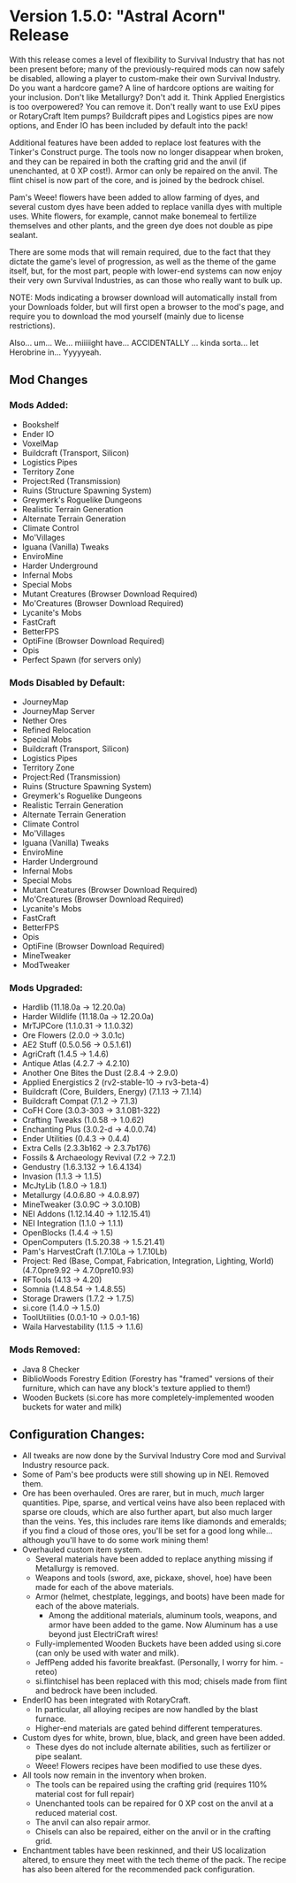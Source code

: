 # Version 1.5.0: "Astral Acorn" Release

With this release comes a level of flexibility to Survival Industry that has not been present before; many of the previously-required mods can now safely be disabled, allowing a player to custom-make their own Survival Industry.   Do you want a hardcore game?  A line of hardcore options are waiting for your inclusion.  Don't like Metallurgy?  Don't add it.  Think Applied Energistics is too overpowered?  You can remove it.  Don't really want to use ExU pipes or RotaryCraft Item pumps?  Buildcraft pipes and Logistics pipes are now options, and Ender IO has been included by default into the pack!

Additional features have been added to replace lost features with the Tinker's Construct purge.  The tools now no longer disappear when broken, and they can be repaired in both the crafting grid and the anvil (if unenchanted, at 0 XP cost!).  Armor can only be repaired on the anvil.  The flint chisel is now part of the core, and is joined by the bedrock chisel.  

Pam's Weee! flowers have been added to allow farming of dyes, and several custom dyes have been added to replace vanilla dyes with multiple uses.  White flowers, for example, cannot make bonemeal to fertilize themselves and other plants, and the green dye does not double as pipe sealant.

There are some mods that will remain required, due to the fact that they dictate the game's level of progression, as well as the theme of the game itself, but, for the most part, people with lower-end systems can now enjoy their very own Survival Industries, as can those who really want to bulk up.

NOTE: Mods indicating a browser download will automatically install from your Downloads folder, but will first open a browser to the mod's page, and require you to download the mod yourself (mainly due to license restrictions).

Also... um...  We... miiiiight have... ACCIDENTALLY ... kinda sorta... let Herobrine in... Yyyyyeah.

## Mod Changes

### Mods Added:

* Bookshelf
* Ender IO
* VoxelMap
* Buildcraft (Transport, Silicon)
* Logistics Pipes
* Territory Zone
* Project:Red (Transmission)
* Ruins (Structure Spawning System)
* Greymerk's Roguelike Dungeons
* Realistic Terrain Generation
* Alternate Terrain Generation
* Climate Control
* Mo'Villages
* Iguana (Vanilla) Tweaks
* EnviroMine
* Harder Underground
* Infernal Mobs
* Special Mobs
* Mutant Creatures (Browser Download Required)
* Mo'Creatures (Browser Download Required)
* Lycanite's Mobs
* FastCraft
* BetterFPS
* OptiFine (Browser Download Required)
* Opis
* Perfect Spawn (for servers only)

### Mods Disabled by Default:

* JourneyMap
* JourneyMap Server
* Nether Ores
* Refined Relocation
* Special Mobs
* Buildcraft (Transport, Silicon)
* Logistics Pipes
* Territory Zone
* Project:Red (Transmission)
* Ruins (Structure Spawning System)
* Greymerk's Roguelike Dungeons
* Realistic Terrain Generation
* Alternate Terrain Generation
* Climate Control
* Mo'Villages
* Iguana (Vanilla) Tweaks
* EnviroMine
* Harder Underground
* Infernal Mobs
* Special Mobs
* Mutant Creatures (Browser Download Required)
* Mo'Creatures (Browser Download Required)
* Lycanite's Mobs
* FastCraft
* BetterFPS
* Opis
* OptiFine (Browser Download Required)
* MineTweaker
* ModTweaker

### Mods Upgraded:

* Hardlib (11.18.0a -> 12.20.0a)
* Harder Wildlife (11.18.0a -> 12.20.0a)
* MrTJPCore (1.1.0.31 -> 1.1.0.32)
* Ore Flowers (2.0.0 -> 3.0.1c)
* AE2 Stuff (0.5.0.56 -> 0.5.1.61)
* AgriCraft (1.4.5 -> 1.4.6)
* Antique Atlas (4.2.7 -> 4.2.10)
* Another One Bites the Dust (2.8.4 -> 2.9.0)
* Applied Energistics 2 (rv2-stable-10 -> rv3-beta-4)
* Buildcraft (Core, Builders, Energy) (7.1.13 -> 7.1.14)
* Buildcraft Compat (7.1.2 -> 7.1.3)
* CoFH Core (3.0.3-303 -> 3.1.0B1-322)
* Crafting Tweaks (1.0.58 -> 1.0.62)
* Enchanting Plus (3.0.2-d -> 4.0.0.74)
* Ender Utilities (0.4.3 -> 0.4.4)
* Extra Cells (2.3.3b162 -> 2.3.7b176)
* Fossils & Archaeology Revival (7.2 -> 7.2.1)
* Gendustry (1.6.3.132 -> 1.6.4.134)
* Invasion (1.1.3 -> 1.1.5)
* McJtyLib (1.8.0 -> 1.8.1)
* Metallurgy (4.0.6.80 -> 4.0.8.97)
* MineTweaker (3.0.9C -> 3.0.10B)
* NEI Addons (1.12.14.40 -> 1.12.15.41)
* NEI Integration (1.1.0 -> 1.1.1)
* OpenBlocks (1.4.4 -> 1.5)
* OpenComputers (1.5.20.38 -> 1.5.21.41)
* Pam's HarvestCraft (1.7.10La -> 1.7.10Lb)
* Project: Red (Base, Compat, Fabrication, Integration, Lighting, World) (4.7.0pre9.92 -> 4.7.0pre10.93)
* RFTools (4.13 -> 4.20)
* Somnia (1.4.8.54 -> 1.4.8.55)
* Storage Drawers (1.7.2 -> 1.7.5)
* si.core (1.4.0 -> 1.5.0)
* ToolUtilities (0.0.1-10 -> 0.0.1-16)
* Waila Harvestability (1.1.5 -> 1.1.6)

### Mods Removed:

* Java 8 Checker
* BiblioWoods Forestry Edition (Forestry has "framed" versions of their furniture, which can have any block's texture applied to them!)
* Wooden Buckets (si.core has more completely-implemented wooden buckets for water and milk)

## Configuration Changes:

* All tweaks are now done by the Survival Industry Core mod and Survival Industry resource pack.
* Some of Pam's bee products were still showing up in NEI.  Removed them.
* Ore has been overhauled.  Ores are rarer, but in much, *much* larger quantities.  Pipe, sparse, and vertical veins have also been replaced with sparse ore clouds, which are also further apart, but also much larger than the veins.  Yes, this includes rare items like diamonds and emeralds; if you find a cloud of those ores, you'll be set for a good long while... although you'll have to do some work mining them!
* Overhauled custom item system.
  * Several materials have been added to replace anything missing if Metallurgy is removed.
  * Weapons and tools (sword, axe, pickaxe, shovel, hoe) have been made for each of the above materials.
  * Armor (helmet, chestplate, leggings, and boots) have been made for each of the above materials.
     * Among the additional materials, aluminum tools, weapons, and armor have been added to the game.  Now Aluminum has a use beyond just ElectriCraft wires!
  * Fully-implemented Wooden Buckets have been added using si.core (can only be used with water and milk).
  * JeffPeng added his favorite breakfast.  (Personally, I worry for him. -reteo)
  * si.flintchisel has been replaced with this mod; chisels made from flint and bedrock have been included.
* EnderIO has been integrated with RotaryCraft.
  * In particular, all alloying recipes are now handled by the blast furnace.
  * Higher-end materials are gated behind different temperatures.
* Custom dyes for white, brown, blue, black, and green have been added.
  * These dyes do not include alternate abilities, such as fertilizer or pipe sealant.
  * Weee! Flowers recipes have been modified to use these dyes.
* All tools now remain in the inventory when broken.
  * The tools can be repaired using the crafting grid (requires 110% material cost for full repair)
  * Unenchanted tools can be repaired for 0 XP cost on the anvil at a reduced material cost.
  * The anvil can also repair armor.
  * Chisels can also be repaired, either on the anvil or in the crafting grid.
* Enchantment tables have been reskinned, and their US localization altered, to ensure they meet with the tech theme of the pack.  The recipe has also been altered for the recommended pack configuration.
